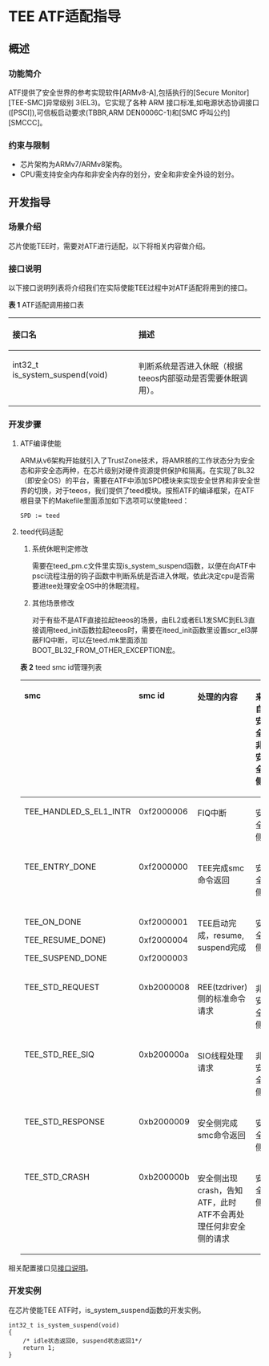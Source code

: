 # TEE ATF适配指导<a name="ZH-CN_TOPIC_0000001259525365"></a>

## 概述<a name="section28401073463"></a>

### 功能简介<a name="section8714171624613"></a>

ATF提供了安全世界的参考实现软件\[ARMv8-A\],包括执行的\[Secure Monitor\] \[TEE-SMC\]异常级别 3\(EL3\)。它实现了各种 ARM 接口标准,如电源状态协调接口\(\[PSCI\]\),可信板启动要求\(TBBR,ARM DEN0006C-1\)和\[SMC 呼叫公约\] \[SMCCC\]。

### 约束与限制<a name="section1856813710473"></a>

-   芯片架构为ARMv7/ARMv8架构。
-   CPU需支持安全内存和非安全内存的划分，安全和非安全外设的划分。

## 开发指导<a name="section1890104185118"></a>

### 场景介绍<a name="section114981014165118"></a>

芯片使能TEE时，需要对ATF进行适配，以下将相关内容做介绍。

### 接口说明<a name="section125843344514"></a>

以下接口说明列表将介绍我们在实际使能TEE过程中对ATF适配将用到的接口。

**表 1**  ATF适配调用接口表

<a name="table1438413213012"></a>
<table><thead align="left"><tr id="row4385321203"><th class="cellrowborder" valign="top" width="50%" id="mcps1.2.3.1.1"><p id="p16707841711"><a name="p16707841711"></a><a name="p16707841711"></a>接口名</p>
</th>
<th class="cellrowborder" valign="top" width="50%" id="mcps1.2.3.1.2"><p id="p47071841714"><a name="p47071841714"></a><a name="p47071841714"></a>描述</p>
</th>
</tr>
</thead>
<tbody><tr id="row18385142118019"><td class="cellrowborder" valign="top" width="50%" headers="mcps1.2.3.1.1 "><p id="p938320351251"><a name="p938320351251"></a><a name="p938320351251"></a>int32_t is_system_suspend(void)</p>
</td>
<td class="cellrowborder" valign="top" width="50%" headers="mcps1.2.3.1.2 "><p id="p4397135112520"><a name="p4397135112520"></a><a name="p4397135112520"></a>判断系统是否进入休眠（根据teeos内部驱动是否需要休眠调用）。</p>
</td>
</tr>
</tbody>
</table>

### 开发步骤<a name="section26814557584"></a>

1.  ATF编译使能

    ARM从v6架构开始就引入了TrustZone技术，将AMR核的工作状态分为安全态和非安全态两种，在芯片级别对硬件资源提供保护和隔离。在实现了BL32（即安全OS）的平台，需要在ATF中添加SPD模块来实现安全世界和非安全世界的切换，对于teeos，我们提供了teed模块。按照ATF的编译框架，在ATF根目录下的Makefile里面添加如下选项可以使能teed：

    ```
    SPD := teed
    ```

2.  teed代码适配

    1.  系统休眠判定修改

        需要在teed\_pm.c文件里实现is\_system\_suspend函数，以便在向ATF中psci流程注册的钩子函数中判断系统是否进入休眠，依此决定cpu是否需要进tee处理安全OS中的休眠流程。

    2.  其他场景修改

        对于有些不是ATF直接拉起teeos的场景，由EL2或者EL1发SMC到EL3直接调用teed\_init函数拉起teeos时，需要在iteed\_init函数里设置scr\_el3屏蔽FIQ中断，可以在teed.mk里面添加BOOT\_BL32\_FROM\_OTHER\_EXCEPTION宏。

    **表 2**  teed smc id管理列表

    <a name="table7787117252"></a>
    <table><thead align="left"><tr id="row4781911102519"><th class="cellrowborder" valign="top" width="25%" id="mcps1.2.5.1.1"><p id="p47816119253"><a name="p47816119253"></a><a name="p47816119253"></a>smc</p>
    </th>
    <th class="cellrowborder" valign="top" width="25%" id="mcps1.2.5.1.2"><p id="p87881112256"><a name="p87881112256"></a><a name="p87881112256"></a>smc id</p>
    </th>
    <th class="cellrowborder" valign="top" width="25%" id="mcps1.2.5.1.3"><p id="p57814117258"><a name="p57814117258"></a><a name="p57814117258"></a>处理的内容</p>
    </th>
    <th class="cellrowborder" valign="top" width="25%" id="mcps1.2.5.1.4"><p id="p13782011162511"><a name="p13782011162511"></a><a name="p13782011162511"></a>来自安全/非安全侧</p>
    </th>
    </tr>
    </thead>
    <tbody><tr id="row10781211152514"><td class="cellrowborder" valign="top" width="25%" headers="mcps1.2.5.1.1 "><p id="p1978151112256"><a name="p1978151112256"></a><a name="p1978151112256"></a>TEE_HANDLED_S_EL1_INTR</p>
    </td>
    <td class="cellrowborder" valign="top" width="25%" headers="mcps1.2.5.1.2 "><p id="p07861113251"><a name="p07861113251"></a><a name="p07861113251"></a>0xf2000006</p>
    </td>
    <td class="cellrowborder" valign="top" width="25%" headers="mcps1.2.5.1.3 "><p id="p279101182513"><a name="p279101182513"></a><a name="p279101182513"></a>FIQ中断</p>
    </td>
    <td class="cellrowborder" valign="top" width="25%" headers="mcps1.2.5.1.4 "><p id="p1679611172510"><a name="p1679611172510"></a><a name="p1679611172510"></a>安全侧</p>
    </td>
    </tr>
    <tr id="row07901112519"><td class="cellrowborder" valign="top" width="25%" headers="mcps1.2.5.1.1 "><p id="p1279181162517"><a name="p1279181162517"></a><a name="p1279181162517"></a>TEE_ENTRY_DONE</p>
    </td>
    <td class="cellrowborder" valign="top" width="25%" headers="mcps1.2.5.1.2 "><p id="p279311122513"><a name="p279311122513"></a><a name="p279311122513"></a>0xf2000000</p>
    </td>
    <td class="cellrowborder" valign="top" width="25%" headers="mcps1.2.5.1.3 "><p id="p1579111182510"><a name="p1579111182510"></a><a name="p1579111182510"></a>TEE完成smc命令返回</p>
    </td>
    <td class="cellrowborder" valign="top" width="25%" headers="mcps1.2.5.1.4 "><p id="p10791411112516"><a name="p10791411112516"></a><a name="p10791411112516"></a>安全侧</p>
    </td>
    </tr>
    <tr id="row167911118256"><td class="cellrowborder" valign="top" width="25%" headers="mcps1.2.5.1.1 "><p id="p97971192516"><a name="p97971192516"></a><a name="p97971192516"></a>TEE_ON_DONE</p>
    <p id="p8791911192516"><a name="p8791911192516"></a><a name="p8791911192516"></a>TEE_RESUME_DONE)</p>
    <p id="p15791311172515"><a name="p15791311172515"></a><a name="p15791311172515"></a>TEE_SUSPEND_DONE</p>
    </td>
    <td class="cellrowborder" valign="top" width="25%" headers="mcps1.2.5.1.2 "><p id="p18793113256"><a name="p18793113256"></a><a name="p18793113256"></a>0xf2000001</p>
    <p id="p147914114255"><a name="p147914114255"></a><a name="p147914114255"></a>0xf2000004</p>
    <p id="p14797113257"><a name="p14797113257"></a><a name="p14797113257"></a>0xf2000003</p>
    </td>
    <td class="cellrowborder" valign="top" width="25%" headers="mcps1.2.5.1.3 "><p id="p1779111172511"><a name="p1779111172511"></a><a name="p1779111172511"></a>TEE启动完成，resume, suspend完成</p>
    </td>
    <td class="cellrowborder" valign="top" width="25%" headers="mcps1.2.5.1.4 "><p id="p157914117254"><a name="p157914117254"></a><a name="p157914117254"></a>安全侧</p>
    </td>
    </tr>
    <tr id="row4791011122513"><td class="cellrowborder" valign="top" width="25%" headers="mcps1.2.5.1.1 "><p id="p187961192516"><a name="p187961192516"></a><a name="p187961192516"></a>TEE_STD_REQUEST</p>
    </td>
    <td class="cellrowborder" valign="top" width="25%" headers="mcps1.2.5.1.2 "><p id="p679411142518"><a name="p679411142518"></a><a name="p679411142518"></a>0xb2000008</p>
    </td>
    <td class="cellrowborder" valign="top" width="25%" headers="mcps1.2.5.1.3 "><p id="p187941111255"><a name="p187941111255"></a><a name="p187941111255"></a>REE(tzdriver)侧的标准命令请求</p>
    </td>
    <td class="cellrowborder" valign="top" width="25%" headers="mcps1.2.5.1.4 "><p id="p67912115257"><a name="p67912115257"></a><a name="p67912115257"></a>非安全侧</p>
    </td>
    </tr>
    <tr id="row14796115256"><td class="cellrowborder" valign="top" width="25%" headers="mcps1.2.5.1.1 "><p id="p37911117254"><a name="p37911117254"></a><a name="p37911117254"></a>TEE_STD_REE_SIQ</p>
    </td>
    <td class="cellrowborder" valign="top" width="25%" headers="mcps1.2.5.1.2 "><p id="p187921142511"><a name="p187921142511"></a><a name="p187921142511"></a>0xb200000a</p>
    </td>
    <td class="cellrowborder" valign="top" width="25%" headers="mcps1.2.5.1.3 "><p id="p2791811142513"><a name="p2791811142513"></a><a name="p2791811142513"></a>SIO线程处理请求</p>
    </td>
    <td class="cellrowborder" valign="top" width="25%" headers="mcps1.2.5.1.4 "><p id="p779121113252"><a name="p779121113252"></a><a name="p779121113252"></a>非安全侧</p>
    </td>
    </tr>
    <tr id="row279511162517"><td class="cellrowborder" valign="top" width="25%" headers="mcps1.2.5.1.1 "><p id="p117961102511"><a name="p117961102511"></a><a name="p117961102511"></a>TEE_STD_RESPONSE</p>
    </td>
    <td class="cellrowborder" valign="top" width="25%" headers="mcps1.2.5.1.2 "><p id="p127911172513"><a name="p127911172513"></a><a name="p127911172513"></a>0xb2000009</p>
    </td>
    <td class="cellrowborder" valign="top" width="25%" headers="mcps1.2.5.1.3 "><p id="p979111132517"><a name="p979111132517"></a><a name="p979111132517"></a>安全侧完成smc命令返回</p>
    </td>
    <td class="cellrowborder" valign="top" width="25%" headers="mcps1.2.5.1.4 "><p id="p87916115255"><a name="p87916115255"></a><a name="p87916115255"></a>安全侧</p>
    </td>
    </tr>
    <tr id="row157919117258"><td class="cellrowborder" valign="top" width="25%" headers="mcps1.2.5.1.1 "><p id="p187961116259"><a name="p187961116259"></a><a name="p187961116259"></a>TEE_STD_CRASH</p>
    </td>
    <td class="cellrowborder" valign="top" width="25%" headers="mcps1.2.5.1.2 "><p id="p1779211102520"><a name="p1779211102520"></a><a name="p1779211102520"></a>0xb200000b</p>
    </td>
    <td class="cellrowborder" valign="top" width="25%" headers="mcps1.2.5.1.3 "><p id="p1279111152516"><a name="p1279111152516"></a><a name="p1279111152516"></a>安全侧出现crash，告知ATF，此时ATF不会再处理任何非安全侧的请求</p>
    </td>
    <td class="cellrowborder" valign="top" width="25%" headers="mcps1.2.5.1.4 "><p id="p38011115254"><a name="p38011115254"></a><a name="p38011115254"></a>安全侧</p>
    </td>
    </tr>
    </tbody>
    </table>


相关配置接口见[接口说明](#section125843344514)。

### 开发实例<a name="section3748141455319"></a>

在芯片使能TEE ATF时，is\_system\_suspend函数的开发实例。

```
int32_t is_system_suspend(void)
{
    /* idle状态返回0, suspend状态返回1*/
    return 1;
}
```

